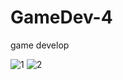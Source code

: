 # GameDev-4
game develop 



<img src="https://i.ibb.co/VJScMTP/1.png" alt="1" border="0">


<img src="https://i.ibb.co/p3CGVff/2.png" alt="2" border="0">
